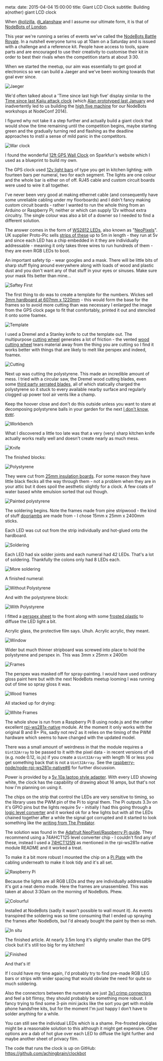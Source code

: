 meta:
  date: 2015-04-04 15:00:00
  title: Giant LCD Clock
  subtitle: Building a(nother) giant LCD clock

When [@olizilla](https://twitter.com/olizilla), [@_alanshaw](https://twitter.com/_alanshaw) and I assume our ultimate form, it is that of [NodeBots of London](http://www.meetup.com/NodeBots-of-London).

This year we're running a series of events we've called the [NodeBots Battle Royale](http://london.nodebots.io).  In a nutshell everyone turns up at 10am on a Saturday and is issued with a challenge and a reference kit.  People have access to tools, spare parts and are encouraged to use their creativity to customise their kit in order to best their rivals when the competition starts at about 3:30.

When we started the meetup, our aim was essentially to get good at electronics so we can build a Jaeger and we've been working towards that goal ever since.

![Jaeger](./img/giant-lcd-clock/jaeger.jpg)

We'd often talked about a 'Time since last high five' display similar to the [Time since last Kaiju attack clock](http://pacificrim.wikia.com/wiki/War_Clock) (which [Alan prototyped last January](https://www.youtube.com/watch?v=yaq7rFYXwAQ) and inadvertently led to us building the [high five machine](http://tableflip.github.io/nodeconf-highfive-pics) for our NodeBots workshops at NodeConf 2014).

I figured why not take it a step further and actually build a giant clock that would show the time remaining until the competition begins, maybe starting green and the gradually turning red and flashing as the deadline approaches to instil a sense of mild panic in the competitors.

![War clock](./img/giant-lcd-clock/clock.jpg)

I found the wonderful [12ft GPS Wall Clock](https://www.sparkfun.com/tutorials/47) on Sparkfun's website which I used as a blueprint to build my own.

The GPS clock used [12v light bars](https://www.sparkfun.com/products/12015) of type you get in kitchen lighting; with fourteen bars per numeral, two for each segment.  The lights are one colour and the whole bar is either on of off.  RJ45 cable and custom circuit boards were used to wire it all together.

I've never been very good at making ethernet cable (and consequently have some unreliable cabling under my floorboards) and I didn't fancy making custom circuit boards - rather I wanted to run the whole thing from an Arduino or Raspberry Pi; neither or which can supply 12v without extra circuitry.  The single colour was also a bit of a downer so I needed to find a different solution.

The answer comes in the form of [WS2812 LEDs](http://www.tweaking4all.com/hardware/arduino/arduino-ws2812-led), also known as "[NeoPixels](http://www.adafruit.com/category/168)".  UK supplier Proto-Pic sells [strips of these](http://proto-pic.co.uk/led-rgb-strip-addressable-bare-5m) up to 5m in length - they run at 5v and since each LED has a chip embedded in it they are individually addressable - meaning it only takes three wires to run hundreds of them - they are even RGB LEDs to boot.

An important safety tip - wear googles and a mask.  There will be little bits of sharp stuff flying around everywhere along with loads of wood and plastic dust and you don't want any of that stuff in your eyes or sinuses.  Make sure your mask fits better than mine...

![Saftey First](./img/giant-lcd-clock/safteyfirst.jpg)

The first thing to do was to create a template for the numbers.  Wickes sell [3mm hardboard at 607mm x 1220mm](http://www.wickes.co.uk/Wickes-General-Purpose-Hardboard-3x607x1220mm/p/110105) - this would form the base for the frames so to avoid more cutting than was necessary I enlarged the image from the GPS clock page to fit that comfortably, printed it out and stenciled it onto some foamex.

![Template](./img/giant-lcd-clock/template.jpg)

I used a Dremel and a Stanley knife to cut the template out.  The multipurpose [ cutting wheel](http://www.amazon.co.uk/dp/B00004UDGX) generates a lot of friction - the vented [wood cutting wheel](http://www.amazon.co.uk/dp/B001DHCY9E) tears material away from the thing you are cutting so I find it works better with things that are likely to melt like perspex and indeed, foamex.

![Cutting](./img/giant-lcd-clock/cuttingtemplate.jpg)

Next up was cutting the polystyrene.  This made an incredible amount of mess.  I tried with a circular saw, the Dremel wood cutting blades, even some [third party serrated blades](http://www.amazon.co.uk/dp/B004ANKR9M), all of which statically charged the polystyrene so it stuck to every available nearby surface and regularly clogged up power tool air vents like a champ.

Keep the hoover close and don't do this outside unless you want to stare at decomposing polystyrene balls in your garden for the next [I don't know, ever](http://www.ask.com/science/long-styrofoam-decompose-618324f067462d41#full-answer).

![Workbench](./img/giant-lcd-clock/workbench.jpg)

What I discovered a little too late was that a very (very) sharp kitchen knife actually works really well and doesn't create nearly as much mess.

![Knife](./img/giant-lcd-clock/knife.jpg)

The finished blocks:

![Polystyrene](./img/giant-lcd-clock/polystyrene.jpg)

They were cut from [25mm insulation boards](http://www.wickes.co.uk/Wickes-25mm-General-Purpose-Polystyrene-600x2400mm/p/210801).  For some reason they have little black flecks all the way through them - not a problem when they are in your attic but it does spoil the aesthetic slightly for a clock.  A few coats of water based white emulsion sorted that out though.

![Painted polystyrene](./img/giant-lcd-clock/paintedpolystyrene.jpg)

The soldering begins.  Note the frames made from pine stripwood - the kind of stuff [doorjambs](http://en.wikipedia.org/wiki/Doorjamb) are made from - I chose 15mm x 25mm x 2400mm sticks.

Each LED was cut out from the strip individually and hot-glued onto the hardboard.

![Soldering](./img/giant-lcd-clock/soldering.jpg)

Each LED had six solder joints and each numeral had 42 LEDs.  That's a lot of soldering.  Thankfully the colons only had 8 LEDs each.

![More soldering](./img/giant-lcd-clock/moresoldering.jpg)

A finished numeral:

![Without Polystyrene](./img/giant-lcd-clock/withoutpolystyrene.jpg)

And with the polystyrene block:

![With Polystyrene](./img/giant-lcd-clock/withpolystyrene.jpg)

I fitted a [perspex sheet](http://www.wickes.co.uk/Wickes-Durable-Acrylic-Sheet-60cmx1-22m/p/210001) to the front along with some [frosted plastic](http://www.diy.com/departments/d-c-fix-milky-frosted-effect-sticky-back-plastic-coverage-135m/192284_BQ.prd) to diffuse the LED light a bit.

Acrylic glass, the protective film says.  Uhuh.  Acrylic acrylic, they meant.

![Window](./img/giant-lcd-clock/window.jpg)

Wider but much thinner stripboard was screwed into place to hold the polystyrene and perspex in.  This was 3mm x 25mm x 2400m

![Frames](./img/giant-lcd-clock/frames.jpg)

The perspex was masked off for spray-painting.  I would have used ordinary gloss paint here but with the next NodeBots meetup looming I was running out of time so spray gloss it was.

![Wood frames](./img/giant-lcd-clock/woodframes.jpg)

All stacked up for drying:

![White Frames](./img/giant-lcd-clock/whiteframes.jpg)

The whole show is run from a Raspberry Pi B using node.js and the rather excellent [rpi-ws281x-native](https://www.npmjs.com/package/rpi-ws281x-native) module.  At the moment it only works with the original B and B+ Pis, sadly not rev2 as it relies on the timing of the PWM hardware which seems to have changed with the updated model.

There was a small amount of weirdness in that the module requires a `Uint32Array` to be passed to it with the pixel data - in recent versions of v8 (e.g. node 0.12, io.js) if you create a `Uint32Array` with length 16 or less you get something back that is not a `Uint32Array`.  See the [raspberry-node/node-rpi-ws281x-native#6](https://github.com/raspberry-node/node-rpi-ws281x-native/issues/6) for further discussion.

Power is provided by a [5v 10a laptop style adapter](http://www.syncrolight.co.uk/ProductDetails/PS-5V-DC-10A-LT.aspx).  With every LED showing white, the clock has the capability of drawing about 16 amps, but that's not how I'm planning on using it.

The chips on the strip that control the LEDs are very sensitive to timing, so the library uses the PWM pin of the Pi to signal them.  The Pi outputs 3.3v on it's GPIO pins but the lights require 5v - initially I had this going through a [logic level converter](https://www.sparkfun.com/products/12009) and it worked ok for a few lights but with all the LEDs chained together after a while the signal got corrupted and it started to look something like the [writing from The Predator](https://crashlanden.files.wordpress.com/2010/07/predator-52.png).

The solution was found in the [Adafruit NeoPixel/Raspberry Pi guide](https://learn.adafruit.com/neopixels-on-raspberry-pi/overview).  They recommend using a 74AHCT125 level converter chip - I couldn't find any of these, instead I used a [74HCT125N](http://uk.farnell.com/nxp/74hct125n/ic-74hct-cmos-74hct125-dip14-5v/dp/381998) as mentioned in the rpi-ws281x-native module README and it worked a treat.

To make it a bit more robust I mounted the chip on a [Pi Plate](https://www.coolcomponents.co.uk/raspberry-pi-proto-plate.html) with the cabling underneath to make it look tidy and it's all set.

![Raspberry Pi](./img/giant-lcd-clock/raspberrypi.jpg)

Because the lights are all RGB LEDs and they are individually addressable it's got a neat demo mode.  Here the frames are unassembled.  This was taken at about 3:30am on the morning of NodeBots.  Phew.

![Colourful](./img/giant-lcd-clock/colourful.jpg)

Installed at NodeBots (sadly it wasn't possible to wall mount it).  As events transpired the soldering was so time consuming that I ended up spraying the frames after NodeBots, but I'd already bought the paint by then so meh.

![In situ](./img/giant-lcd-clock/insitu.jpg)

The finished article.  At nearly 3.5m long it's slightly smaller than the GPS clock but it's still too big for my kitchen!

![Finished](./img/giant-lcd-clock/finished.jpg)

And that's it!

If I could have my time again, I'd probably try to find pre-made RGB LEG bars or strips with wider spacing that would obviate the need for quite so much soldering.

Also the connectors between the numerals are just [3x1 crimp connectors](http://proto-pic.co.uk/0-1-2-54mm-crimp-connector-housing-1x3-pin-25-pack) and feel a bit flimsy, they should probably be something more robust.  I fancy trying to find some 3-pin mini jacks like the sort you get with mobile phone handsfree kits, but for the moment I'm just happy I don't have to solder anything for a while.

You can still see the individual LEDs which is a shame.  Pre-frosted plexiglas might be a reasonable solution to this although it might get expensive.  Other options are a dab of hot glue over each LED to diffuse the light further and maybe another sheet of privacy film.

The code that runs the clock is up on GitHub: https://github.com/achingbrain/clockbot
